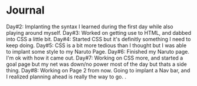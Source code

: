 # Journal
Day#2: Implanting the syntax I learned during the first day while also playing around myself.
Day#3: Worked on getting use to HTML, and dabbed into CSS a little bit.
Day#4: Started CSS but it's definitly something I need to keep doing.
Day#5: CSS is a bit more tedious than I thought but I was able to implant some style to my Naruto Page.
Day#6: Finished my Naruto page. I'm ok with how it came out.
Day#7: Working on CSS more, and started a goal page but my net was down/no power most of the day but thats a side thing.
Day#8: Working on Page 2 from now. Going to implant a Nav bar, and I realized planning ahead is really the way to go.
.
